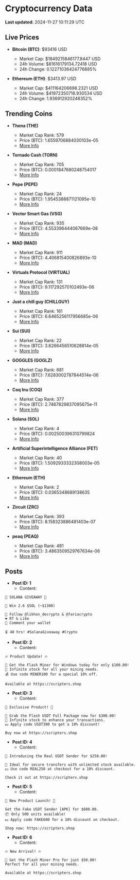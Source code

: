 # Cryptocurrency Data

**Last updated:** 2024-11-27 10:11:29 UTC

## Live Prices
- **Bitcoin (BTC)**: $93416 USD
  - Market Cap: $1849215846177.8447 USD
  - 24h Volume: $81616179134.72418 USD
  - 24h Change: 0.12271036424776885%

- **Ethereum (ETH)**: $3413.97 USD
  - Market Cap: $411164206698.2321 USD
  - 24h Volume: $41972350718.930534 USD
  - 24h Change: 1.936912920248352%

## Trending Coins
- **Thena (THE)**
  - Market Cap Rank: 579
  - Price (BTC): 1.6559706884030103e-05
  - [More Info](https://www.coingecko.com/en/coins/thena)

- **Tornado Cash (TORN)**
  - Market Cap Rank: 705
  - Price (BTC): 0.0001847680248754017
  - [More Info](https://www.coingecko.com/en/coins/tornado-cash)

- **Pepe (PEPE)**
  - Market Cap Rank: 24
  - Price (BTC): 1.9545388871121095e-10
  - [More Info](https://www.coingecko.com/en/coins/pepe)

- **Vector Smart Gas (VSG)**
  - Market Cap Rank: 935
  - Price (BTC): 4.553396444067669e-08
  - [More Info](https://www.coingecko.com/en/coins/vector-smart-gas)

- **MAD (MAD)**
  - Market Cap Rank: 911
  - Price (BTC): 4.406815400826893e-10
  - [More Info](https://www.coingecko.com/en/coins/mad-2)

- **Virtuals Protocol (VIRTUAL)**
  - Market Cap Rank: 131
  - Price (BTC): 9.117292570102493e-06
  - [More Info](https://www.coingecko.com/en/coins/virtual-protocol)

- **Just a chill guy (CHILLGUY)**
  - Market Cap Rank: 161
  - Price (BTC): 6.6465256117956685e-06
  - [More Info](https://www.coingecko.com/en/coins/just-a-chill-guy)

- **Sui (SUI)**
  - Market Cap Rank: 22
  - Price (BTC): 3.6266456510628814e-05
  - [More Info](https://www.coingecko.com/en/coins/sui)

- **GOGGLES (GOGLZ)**
  - Market Cap Rank: 681
  - Price (BTC): 7.6283002787844514e-06
  - [More Info](https://www.coingecko.com/en/coins/goggles)

- **Coq Inu (COQ)**
  - Market Cap Rank: 377
  - Price (BTC): 2.7467829837095675e-11
  - [More Info](https://www.coingecko.com/en/coins/coq-inu)

- **Solana (SOL)**
  - Market Cap Rank: 4
  - Price (BTC): 0.002500396310799824
  - [More Info](https://www.coingecko.com/en/coins/solana)

- **Artificial Superintelligence Alliance (FET)**
  - Market Cap Rank: 40
  - Price (BTC): 1.5092933332308003e-05
  - [More Info](https://www.coingecko.com/en/coins/artificial-superintelligence-alliance)

- **Ethereum (ETH)**
  - Market Cap Rank: 2
  - Price (BTC): 0.0365348689138635
  - [More Info](https://www.coingecko.com/en/coins/ethereum)

- **Zircuit (ZRC)**
  - Market Cap Rank: 393
  - Price (BTC): 8.158323886481403e-07
  - [More Info](https://www.coingecko.com/en/coins/zircuit)

- **peaq (PEAQ)**
  - Market Cap Rank: 481
  - Price (BTC): 3.4863509529767634e-06
  - [More Info](https://www.coingecko.com/en/coins/peaq)

## Posts
- **Post ID: 1**
  - Content:
```
🚀 SOLANA GIVEAWAY 🚀

🎁 Win 2.6 $SOL (~$1300)

🤝 Follow @likhon_decrypto & @fariacrypto
❤️ RT & Like
💬 Comment your wallet

⏳ 48 hrs! #SolanaGiveaway #Crypto
```

- **Post ID: 2**
  - Content:
```
🔥 Product Update! 🔥

🚀 Get the Flash Miner for Windows today for only $100.00!
🔋 Infinite stock for all your mining needs.
💰 Use code MINER100 for a special 10% off.

Available at https://scripters.shop
```

- **Post ID: 3**
  - Content:
```
🎁 Exclusive Product! 🎁

💸 Grab the Flash USDT Full Package now for $300.00!
🎉 Infinite stock to enhance your transactions.
💵 Apply code USDT300 to get a 10% discount!

Buy now at https://scripters.shop
```

- **Post ID: 4**
  - Content:
```
💎 Introducing the Real USDT Sender for $250.00!

💼 Ideal for secure transfers with unlimited stock available.
💵 Use code REAL250 at checkout for a 10% discount.

Check it out at https://scripters.shop
```

- **Post ID: 5**
  - Content:
```
🚀 New Product Launch! 🚀

Get the Fake USDT Sender [APK] for $600.00.
📦 Only 500 units available!
💵 Apply code FAKE600 for a 10% discount on checkout.

Shop now: https://scripters.shop
```

- **Post ID: 6**
  - Content:
```
🔥 New Arrival! 🔥

💸 Get the Flash Miner Pro for just $50.00!
Perfect for all your mining needs.

Available at https://scripters.shop
```

